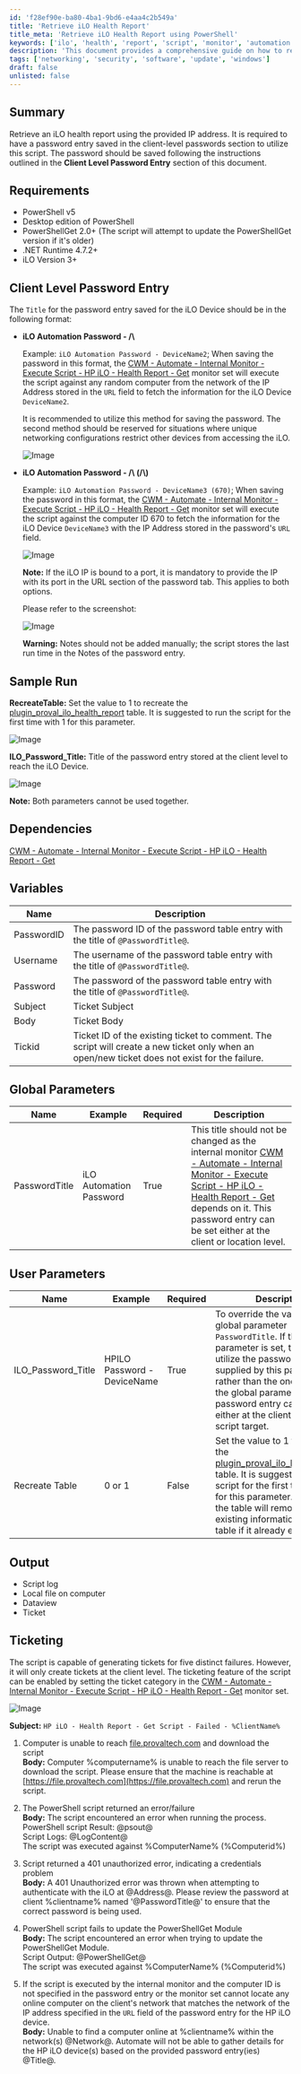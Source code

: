 ```yaml
---
id: 'f28ef90e-ba80-4ba1-9bd6-e4aa4c2b549a'
title: 'Retrieve iLO Health Report'
title_meta: 'Retrieve iLO Health Report using PowerShell'
keywords: ['ilo', 'health', 'report', 'script', 'monitor', 'automation']
description: 'This document provides a comprehensive guide on how to retrieve an iLO health report using a PowerShell script. It includes requirements, client-level password entry instructions, sample runs, dependencies, and ticketing capabilities for failures encountered during execution.'
tags: ['networking', 'security', 'software', 'update', 'windows']
draft: false
unlisted: false
---
```


## Summary

Retrieve an iLO health report using the provided IP address. It is required to have a password entry saved in the client-level passwords section to utilize this script. The password should be saved following the instructions outlined in the **Client Level Password Entry** section of this document.

## Requirements

- PowerShell v5
- Desktop edition of PowerShell
- PowerShellGet 2.0+ (The script will attempt to update the PowerShellGet version if it's older)
- .NET Runtime 4.7.2+
- iLO Version 3+

## Client Level Password Entry

The `Title` for the password entry saved for the iLO Device should be in the following format:

- **iLO Automation Password - /\\<iLO Device Name/>**

  Example: `iLO Automation Password - DeviceName2`; When saving the password in this format, the [CWM - Automate - Internal Monitor - Execute Script - HP iLO - Health Report - Get](<../monitors/Execute Script - HP iLO - Health Report - Get.md>) monitor set will execute the script against any random computer from the network of the IP Address stored in the `URL` field to fetch the information for the iLO Device `DeviceName2`.

  It is recommended to utilize this method for saving the password. The second method should be reserved for situations where unique networking configurations restrict other devices from accessing the iLO.

  ![Image](../../../static/img/HP-iLO---Health-Report---Get/image_1.png)

- **iLO Automation Password - /\\<iLO Device Name/> (/\\<Computer ID to connect to the device/>)**

  Example: `iLO Automation Password - DeviceName3 (670)`; When saving the password in this format, the [CWM - Automate - Internal Monitor - Execute Script - HP iLO - Health Report - Get](<../monitors/Execute Script - HP iLO - Health Report - Get.md>) monitor set will execute the script against the computer ID 670 to fetch the information for the iLO Device `DeviceName3` with the IP Address stored in the password's `URL` field.

  ![Image](../../../static/img/HP-iLO---Health-Report---Get/image_2.png)

  **Note:** If the iLO IP is bound to a port, it is mandatory to provide the IP with its port in the URL section of the password tab. This applies to both options.

  Please refer to the screenshot:

  ![Image](../../../static/img/HP-iLO---Health-Report---Get/image_3.png)

  **Warning:** Notes should not be added manually; the script stores the last run time in the Notes of the password entry.

## Sample Run

**RecreateTable:** Set the value to 1 to recreate the [plugin_proval_ilo_health_report](<../tables/plugin_proval_ilo_health_report.md>) table. It is suggested to run the script for the first time with 1 for this parameter.

![Image](../../../static/img/HP-iLO---Health-Report---Get/image_4.png)

**ILO_Password_Title:** Title of the password entry stored at the client level to reach the iLO Device.

![Image](../../../static/img/HP-iLO---Health-Report---Get/image_5.png)

**Note:** Both parameters cannot be used together.

## Dependencies

[CWM - Automate - Internal Monitor - Execute Script - HP iLO - Health Report - Get](<../monitors/Execute Script - HP iLO - Health Report - Get.md>)

## Variables

| Name       | Description                                                                                          |
|------------|------------------------------------------------------------------------------------------------------|
| PasswordID | The password ID of the password table entry with the title of `@PasswordTitle@`.                   |
| Username   | The username of the password table entry with the title of `@PasswordTitle@`.                       |
| Password   | The password of the password table entry with the title of `@PasswordTitle@`.                       |
| Subject    | Ticket Subject                                                                                       |
| Body       | Ticket Body                                                                                          |
| Tickid     | Ticket ID of the existing ticket to comment. The script will create a new ticket only when an open/new ticket does not exist for the failure. |

## Global Parameters

| Name          | Example                      | Required | Description                                                                                                           |
|---------------|------------------------------|----------|-----------------------------------------------------------------------------------------------------------------------|
| PasswordTitle | iLO Automation Password       | True     | This title should not be changed as the internal monitor [CWM - Automate - Internal Monitor - Execute Script - HP iLO - Health Report - Get](<../monitors/Execute Script - HP iLO - Health Report - Get.md>) depends on it. This password entry can be set either at the client or location level. |

## User Parameters

| Name              | Example                     | Required | Description                                                                                                                                                                                           |
|-------------------|-----------------------------|----------|-------------------------------------------------------------------------------------------------------------------------------------------------------------------------------------------------------|
| ILO_Password_Title| HPILO Password - DeviceName | True     | To override the value of the global parameter `PasswordTitle`. If this parameter is set, the script will utilize the password title supplied by this parameter rather than the one saved in the global parameter. This password entry can be saved either at the client level as the script target. |
| Recreate Table     | 0 or 1                     | False    | Set the value to 1 to recreate the [plugin_proval_ilo_health_report](<../tables/plugin_proval_ilo_health_report.md>) table. It is suggested to run the script for the first time with 1 for this parameter. Recreating the table will remove the existing information from the table if it already exists. |

## Output

- Script log
- Local file on computer
- Dataview
- Ticket

## Ticketing

The script is capable of generating tickets for five distinct failures. However, it will only create tickets at the client level. The ticketing feature of the script can be enabled by setting the ticket category in the [CWM - Automate - Internal Monitor - Execute Script - HP iLO - Health Report - Get](<../monitors/Execute Script - HP iLO - Health Report - Get.md>) monitor set.

![Image](../../../static/img/HP-iLO---Health-Report---Get/image_6.png)

**Subject:** `HP iLO - Health Report - Get Script - Failed - %ClientName%`

1. Computer is unable to reach [file.provaltech.com](http://file.provaltech.com) and download the script  
   **Body:** Computer %computername% is unable to reach the file server to download the script. Please ensure that the machine is reachable at [https://file.provaltech.com](https://file.provaltech.com) and rerun the script.

2. The PowerShell script returned an error/failure  
   **Body:** The script encountered an error when running the process.  
   PowerShell script Result: @psout@  
   Script Logs: @LogContent@  
   The script was executed against %ComputerName% (%Computerid%)

3. Script returned a 401 unauthorized error, indicating a credentials problem  
   **Body:** A 401 Unauthorized error was thrown when attempting to authenticate with the iLO at @Address@. Please review the password at client %clientname% named '@PasswordTitle@' to ensure that the correct password is being used.

4. PowerShell script fails to update the PowerShellGet Module  
   **Body:** The script encountered an error when trying to update the PowerShellGet Module.  
   Script Output: @PowerShellGet@  
   The script was executed against %ComputerName% (%Computerid%)

5. If the script is executed by the internal monitor and the computer ID is not specified in the password entry or the monitor set cannot locate any online computer on the client's network that matches the network of the IP address specified in the `URL` field of the password entry for the HP iLO device.  
   **Body:** Unable to find a computer online at %clientname% within the network(s) @Network@. Automate will not be able to gather details for the HP iLO device(s) based on the provided password entry(ies) @Title@.

